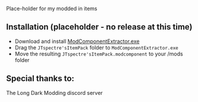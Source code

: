 Place-holder for my modded in items

## Installation (placeholder - no release at this time)
* Download and install [ModComponentExtractor.exe](https://github.com/ds5678/ModComponentExtractor/releases/latest)
* Drag the `JTspectre'sItemPack` folder to `ModComponentExtractor.exe`
* Move the resulting `JTspectre'sItemPack.modcomponent` to your /mods folder

## Special thanks to:
The Long Dark Modding discord server
